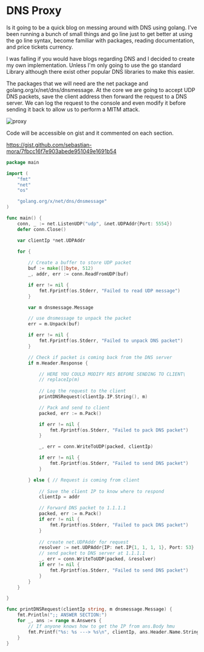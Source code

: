 # DNS Proxy

Is it going to be a quick blog on messing around with DNS using golang. I've been running a bunch of small things and go line just to get better at using the go line syntax, become familiar with packages, reading documentation, and price tickets currency. 

 I was falling if you would have blogs regarding DNS and I decided to create my own implementation. Unless I'm only going to use the go standard Library although there exist other popular DNS libraries to make this easier.

 The packages that we will need are the net package and golang.org/x/net/dns/dnsmessage. At the core we are going to accept UDP DNS packets, save the client address then forward the request to a DNS server. We can log the request to the console and even modify it before sending it back to allow us to perform a MITM attack.

![proxy](https://cdn.ruse.tech/imgs/go-dns-proxy/working.png)

 Code will be accessible on gist and it commented on each section.
 
 https://gist.github.com/sebastian-mora/7fbcc16f7e903abede951049e1691b54

```go
package main

import (
	"fmt"
	"net"
	"os"

	"golang.org/x/net/dns/dnsmessage"
)

func main() {
	conn, _ := net.ListenUDP("udp", &net.UDPAddr{Port: 5554})
	defer conn.Close()

	var clientIp *net.UDPAddr

	for {
		
		// Create a buffer to store UDP packet
		buf := make([]byte, 512)
		_, addr, err := conn.ReadFromUDP(buf)

		if err != nil {
			fmt.Fprintf(os.Stderr, "Failed to read UDP message")
		}

		var m dnsmessage.Message

		// use dnsmessage to unpack the packet
		err = m.Unpack(buf)

		if err != nil {
			fmt.Fprintf(os.Stderr, "Failed to unpack DNS packet")
		}

		// Check if packet is coming back from the DNS server
		if m.Header.Response {

			// HERE YOU COULD MODIFY RES BEFORE SENDING TO CLIENT\
			// replaceIp(m)
			
			// Log the request to the client
			printDNSRequest(clientIp.IP.String(), m)

			// Pack and send to client
			packed, err := m.Pack()

			if err != nil {
				fmt.Fprintf(os.Stderr, "Failed to pack DNS packet")
			}

			_, err = conn.WriteToUDP(packed, clientIp)

			if err != nil {
				fmt.Fprintf(os.Stderr, "Failed to send DNS packet")
			}

		} else { // Request is coming from client 
			
			// Save the client IP to know where to respond
			clientIp = addr

			// Forward DNS packet to 1.1.1.1
			packed, err := m.Pack()
			if err != nil {
				fmt.Fprintf(os.Stderr, "Failed to pack DNS packet")
			}
			
			// create net.UDPAddr for request
			resolver := net.UDPAddr{IP: net.IP{1, 1, 1, 1}, Port: 53}
			// send packet to DNS server at 1.1.1.1
			_, err = conn.WriteToUDP(packed, &resolver)
			if err != nil {
				fmt.Fprintf(os.Stderr, "Failed to send DNS packet")
			}
		}
	}

}

func printDNSRequest(clientIp string, m dnsmessage.Message) {
	fmt.Println(";; ANSWER SECTION:")
	for _, ans := range m.Answers {
		// If anyone knows how to get the IP from ans.Body hmu
		fmt.Printf("%s: %s ---> %s\n", clientIp, ans.Header.Name.String(), ans.Body.GoString())
	}
}


```


